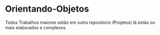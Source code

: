 # Orientando-Objetos
 Todos Trabalhos maiores estão em outro repositorio (Projetos) lá estão os mais elaborados e complexos.
